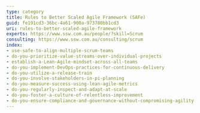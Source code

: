 ```yaml
---
type: category
title: Rules to Better Scaled Agile Framework (SAFe)
guid: fe191cd3-36bc-4a61-900a-973780bb1cd3
uri: rules-to-better-scaled-agile-framework
experts: https://www.ssw.com.au/people/?skill=Scrum
consulting: https://www.ssw.com.au/consulting/scrum
index:
- use-safe-to-align-multiple-scrum-teams
- do-you-prioritize-value-streams-over-individual-projects
- establish-a-Lean-Agile-mindset-across-all-teams
- do-you-implement-DevOps-practices-for-continuous-delivery
- do-you-utilize-a-release-train
- do-you-involve-stakeholders-in-pi-planning
- do-you-measure-success-using-lean-agile-metrics
- do-you-regularly-inspect-and-adapt-at-scale
- do-you-foster-a-culture-of-relentless-improvement
- do-you-ensure-compliance-and-governance-without-compromising-agility
---
```

